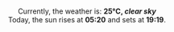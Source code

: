 <p  align="center"><br/>Currently, the weather is: <b> 25°C, <i>clear sky</i></b></br>Today, the sun rises at <b>05:20</b> and sets at <b>19:19</b>.</p>